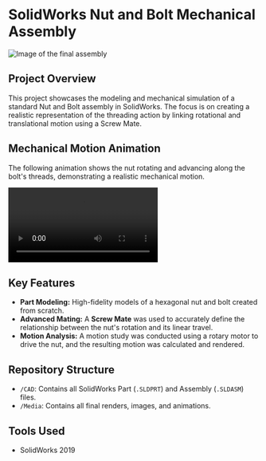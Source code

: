 # SolidWorks Nut and Bolt Mechanical Assembly

![Image of the final assembly](Renders/Nut_Bolt_Assembly.png)

## Project Overview

This project showcases the modeling and mechanical simulation of a standard Nut and Bolt assembly in SolidWorks. The focus is on creating a realistic representation of the threading action by linking rotational and translational motion using a Screw Mate.

## Mechanical Motion Animation

The following animation shows the nut rotating and advancing along the bolt's threads, demonstrating a realistic mechanical motion.

![Nut and Bolt Threading Animation](Renders/Nut_Bolt.mp4)

## Key Features

- **Part Modeling:** High-fidelity models of a hexagonal nut and bolt created from scratch.
- **Advanced Mating:** A **Screw Mate** was used to accurately define the relationship between the nut's rotation and its linear travel.
- **Motion Analysis:** A motion study was conducted using a rotary motor to drive the nut, and the resulting motion was calculated and rendered.

## Repository Structure

- `/CAD`: Contains all SolidWorks Part (`.SLDPRT`) and Assembly (`.SLDASM`) files.
- `/Media`: Contains all final renders, images, and animations.

## Tools Used

- SolidWorks 2019